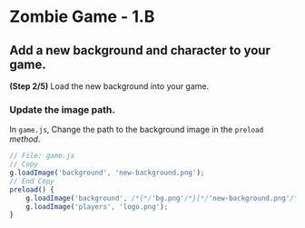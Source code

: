 # Zombie Game - 1.B

## Add a new background and character to your game.

**(Step 2/5)** Load the new background into your game.

### Update the image path.

In `game.js`, Change the path to the background image in the `preload` _method_.

```javascript
// File: game.js
// Copy
g.loadImage('background', 'new-background.png');
// End Copy
preload() {
    g.loadImage('background', /*{*/'bg.png'/*}[*/'new-background.png'/*]*/);
    g.loadImage('players', 'logo.png');
}
```
